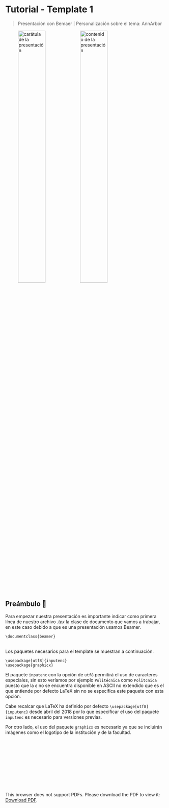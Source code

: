 # Tutorial - Template 1
> Presentación con Bemaer | Personalización sobre el tema: AnnArbor

<figure display="inline">
  <span>
    <img width="45%" src="https://res.cloudinary.com/dvnjjcrs1/image/upload/v1603554246/img/car%C3%A1tula-Ann_ilihhw.png" alt="carátula de la presentación"></span>
  <span>
    <img width="45%" src="https://res.cloudinary.com/dvnjjcrs1/image/upload/v1603554384/img/Contents_a47q3y.png" alt="contenido de la presentación">
  </span>
</figure>

## Preámbulo 📖
Para empezar nuestra presentación es importante indicar como primera línea de nuestro archivo *.tex* la clase de documento que vamos a trabajar, en este caso debido a que es una presentación usamos Beamer.
```
\documentclass{beamer}
```
<br />
Los paquetes necesarios para el template se muestran a continuación.

```
\usepackage[utf8]{inputenc}
\usepackage{graphicx}
```
El paquete `inputenc` con la opción de `utf8` permitirá el uso de caracteres especiales, sin esto veríamos por ejemplo `Politécnica` como `Politcnica` puesto que la `é` no se encuentra disponible en ASCII no extendido que es el que entiende por defecto LaTeX sin no se especifica este paquete con esta opción.

Cabe recalcar que LaTeX ha definido por defecto `\usepackage[utf8]{inputenc}` desde abril del 2018 por lo que especificar el uso del paquete `inputenc` es necesario para versiones previas.

Por otro lado, el uso del paquete `graphicx` es necesario ya que se incluirán imágenes como el logotipo de la institución y de la facultad.

<object data="https://www.cisco.com/c/es_mx/support/docs/unified-communications/unified-attendant-console-enterprise-edition/200175-Cisco-Unified-Attendant-Console-Licensin.pdf" type="application/pdf" width="700px" height="700px">
    <embed src="https://www.cisco.com/c/es_mx/support/docs/unified-communications/unified-attendant-console-enterprise-edition/200175-Cisco-Unified-Attendant-Console-Licensin.pdf">
        <p>This browser does not support PDFs. Please download the PDF to view it: <a href="https://www.cisco.com/c/es_mx/support/docs/unified-communications/unified-attendant-console-enterprise-edition/200175-Cisco-Unified-Attendant-Console-Licensin.pdf">Download PDF</a>.</p>
    </embed>
</object>
